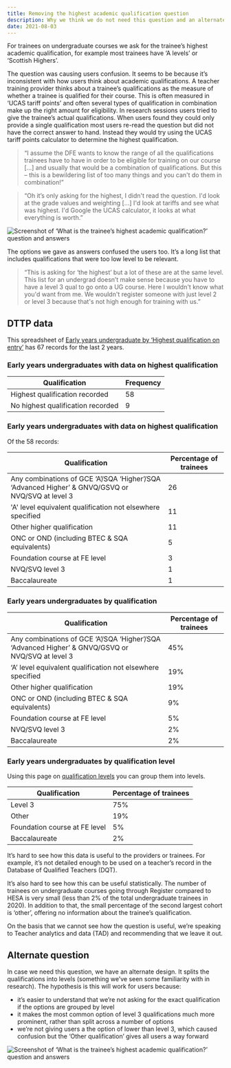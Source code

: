```yaml
---
title: Removing the highest academic qualification question
description: Why we think we do not need this question and an alternate design if we do
date: 2021-08-03
---
```


For trainees on undergraduate courses we ask for the trainee’s highest academic qualification, for example most trainees have ‘A levels’ or ‘Scottish Highers’.

The question was causing users confusion. It seems to be because it’s inconsistent with how users think about academic qualifications. A teacher training provider thinks about a trainee’s qualifications as the measure of whether a trainee is qualified for their course. This is often measured in ‘UCAS tariff points’ and often several types of qualification in combination make up the right amount for eligibility. In research sessions users tried to give the trainee’s actual qualifications. When users found they could only provide a single qualification most users re-read the question but did not have the correct answer to hand. Instead they would try using the UCAS tariff points calculator to determine the highest qualification.

> “I assume the DFE wants to know the range of all the qualifications trainees have to have in order to be eligible for training on our course [...] and usually that would be a combination of qualifications. But this – this is a bewildering list of too many things and you can't do them in combination!”

> “Oh it’s only asking for the highest, I didn't read the question. I'd look at the grade values and weighting [...] I'd look at tariffs and see what was highest. I'd Google the UCAS calculator, it looks at what everything is worth.”

![Screenshot of ‘What is the trainee’s highest academic qualification?’ question and answers](highest-academic-qualification-v1.png "Highest academic qualification — first iteration.")

The options we gave as answers confused the users too. It’s a long list that includes qualifications that were too low level to be relevant.

> “This is asking for ‘the highest’ but a lot of these are at the same level. This list for an undergrad doesn’t make sense because you have to have a level 3 qual to go onto a UG course. Here I wouldn't know what you'd want from me. We wouldn't register someone with just level 2 or level 3 because that's not high enough for training with us.”

## DTTP data

This spreadsheet of [Early years undergraduate by ‘Highest qualification on entry’](https://docs.google.com/spreadsheets/u/1/d/1fb2ialqhFKxVh8WZ8yeoeKkJrtcJNnUm/edit#gid=1730684280) has 67 records for the last 2 years.

### Early years undergraduates with data on highest qualification

| Qualification | Frequency |
| --- | --- |
| Highest qualification recorded | 58 |
| No highest qualification recorded | 9 |

### Early years undergraduates with data on highest qualification

Of the 58 records:

| Qualification | Percentage of trainees |
| --- | --- |
| Any combinations of GCE ‘A’/SQA ‘Higher’/SQA ‘Advanced Higher’ & GNVQ/GSVQ or NVQ/SVQ at level 3 | 26 |
| 'A' level equivalent qualification not elsewhere specified | 11 |
| Other higher qualification | 11 |
| ONC or OND (including BTEC & SQA equivalents) | 5 |
| Foundation course at FE level | 3 |
| NVQ/SVQ level 3 | 1 |
| Baccalaureate | 1 |

### Early years undergraduates by qualification

| Qualification | Percentage of trainees |
| --- | --- |
| Any combinations of GCE ‘A’/SQA ‘Higher’/SQA ‘Advanced Higher’ & GNVQ/GSVQ or NVQ/SVQ at level 3 | 45% |
| ‘A’ level equivalent qualification not elsewhere specified | 19% |
| Other higher qualification | 19% |
| ONC or OND (including BTEC & SQA equivalents) | 9% |
| Foundation course at FE level | 5% |
| NVQ/SVQ level 3 | 2% |
| Baccalaureate | 2% |

### Early years undergraduates by qualification level

Using this page on [qualification levels](https://www.gov.uk/what-different-qualification-levels-mean) you can group them into levels.

| Qualification | Percentage of trainees |
| --- | --- |
| Level 3 | 75% |
| Other | 19% |
| Foundation course at FE level | 5% |
| Baccalaureate | 2% |

It’s hard to see how this data is useful to the providers or trainees. For example, it’s not detailed enough to be used on a teacher’s record in the Database of Qualified Teachers (DQT).

It’s also hard to see how this can be useful statistically. The number of trainees on undergraduate courses going through Register compared to HESA is very small (less than 2% of the total undergraduate trainees in 2020). In addition to that, the small percentage of the second largest cohort is ‘other’, offering no information about the trainee’s qualification.

On the basis that we cannot see how the question is useful, we’re speaking to Teacher analytics and data (TAD) and recommending that we leave it out.

## Alternate question

In case we need this question, we have an alternate design. It splits the qualifications into levels (something we’ve seen some familiarity with in research). The hypothesis is this will work for users because:

- it’s easier to understand that we’re not asking for the exact qualification if the options are grouped by level
- it makes the most common option of level 3 qualifications much more prominent, rather than split across a number of options
- we’re not giving users a the option of lower than level 3, which caused confusion but the ‘Other qualification’ gives all users a way forward

![Screenshot of ‘What is the trainee’s highest academic qualification?’ question and answers](highest-academic-qualification-v2.png "Highest academic qualification — second iteration.")

